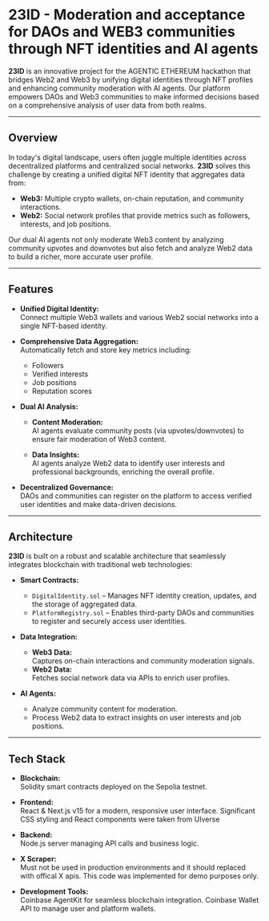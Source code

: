 # 23ID - Moderation and acceptance for DAOs and WEB3 communities through NFT identities and AI agents

**23ID** is an innovative project for the AGENTIC ETHEREUM hackathon that bridges Web2 and Web3 by unifying digital identities through NFT profiles and enhancing community moderation with AI agents. Our platform empowers DAOs and Web3 communities to make informed decisions based on a comprehensive analysis of user data from both realms.

---

## Overview

In today's digital landscape, users often juggle multiple identities across decentralized platforms and centralized social networks. **23ID** solves this challenge by creating a unified digital NFT identity that aggregates data from:

- **Web3:** Multiple crypto wallets, on-chain reputation, and community interactions.
- **Web2:** Social network profiles that provide metrics such as followers, interests, and job positions.

Our dual AI agents not only moderate Web3 content by analyzing community upvotes and downvotes but also fetch and analyze Web2 data to build a richer, more accurate user profile.

---

## Features

- **Unified Digital Identity:**  
  Connect multiple Web3 wallets and various Web2 social networks into a single NFT-based identity.
  
- **Comprehensive Data Aggregation:**  
  Automatically fetch and store key metrics including:
  - Followers
  - Verified interests
  - Job positions
  - Reputation scores
  
- **Dual AI Analysis:**
  - **Content Moderation:**  
    AI agents evaluate community posts (via upvotes/downvotes) to ensure fair moderation of Web3 content.
    
  - **Data Insights:**  
    AI agents analyze Web2 data to identify user interests and professional backgrounds, enriching the overall profile.
  
- **Decentralized Governance:**  
  DAOs and communities can register on the platform to access verified user identities and make data-driven decisions.

---

## Architecture

**23ID** is built on a robust and scalable architecture that seamlessly integrates blockchain with traditional web technologies:

- **Smart Contracts:**
  - `DigitalIdentity.sol` – Manages NFT identity creation, updates, and the storage of aggregated data.
  - `PlatformRegistry.sol` – Enables third-party DAOs and communities to register and securely access user identities.
  
- **Data Integration:**
  - **Web3 Data:**  
    Captures on-chain interactions and community moderation signals.
  - **Web2 Data:**  
    Fetches social network data via APIs to enrich user profiles.
  
- **AI Agents:**
  - Analyze community content for moderation.
  - Process Web2 data to extract insights on user interests and job positions.

---

## Tech Stack

- **Blockchain:**  
  Solidity smart contracts deployed on the Sepolia testnet.
  
- **Frontend:**  
  React & Next.js v15 for a modern, responsive user interface. Significant CSS styling and React components were taken from UIverse
  
- **Backend:**  
  Node.js server managing API calls and business logic.

- **X Scraper:**  
  Must not be used in production environments and it should replaced with offical X apis. This code was implemented for demo purposes only.
  
- **Development Tools:**  
  Coinbase AgentKit for seamless blockchain integration.
  Coinbase Wallet API to manage user and platform wallets.